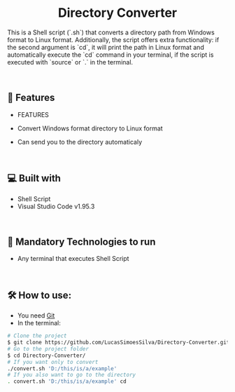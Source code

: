 <h1 align="center" id="title">Directory Converter</h1>  
  
<p id="description">This is a Shell script (`.sh`) that converts a directory path from Windows format to Linux format. Additionally, the script offers extra functionality: if the second argument is `cd`, it will print the path in Linux format and automatically execute the `cd` command in your terminal, if the script is executed with `source` or `.` in the terminal.</p>  
</br>  
<h2>🧐 Features</h2>

* FEATURES

* Convert Windows format directory to Linux format
* Can send you to the directory automaticaly

</br>  
  
<h2>💻 Built with</h2>  


*   Shell Script  
*   Visual Studio Code v1.95.3
  
</br>  
  
<h2>🚀 Mandatory Technologies to run</h2>  


- Any terminal that executes Shell Script
  
</br>  
  
<h2>🛠️ How to use:</h2>  


- You need [Git](https://git-scm.com/)  
- In the terminal:  


```bash  
# Clone the project  
$ git clone https://github.com/LucasSimoesSilva/Directory-Converter.git  
# Go to the project folder  
$ cd Directory-Converter/
# If you want only to convert
./convert.sh 'D:/this/is/a/example'
# If you also want to go to the directory
. convert.sh 'D:/this/is/a/example' cd
```  